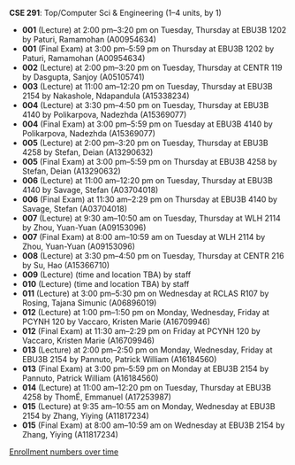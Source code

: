 **CSE 291**: Top/Computer Sci & Engineering (1–4 units, by 1)

- **001** (Lecture) at 2:00 pm–3:20 pm on Tuesday, Thursday at EBU3B 1202 by Paturi, Ramamohan (A00954634)
- **001** (Final Exam) at 3:00 pm–5:59 pm on Thursday at EBU3B 1202 by Paturi, Ramamohan (A00954634)
- **002** (Lecture) at 2:00 pm–3:20 pm on Tuesday, Thursday at CENTR 119 by Dasgupta, Sanjoy (A05105741)
- **003** (Lecture) at 11:00 am–12:20 pm on Tuesday, Thursday at EBU3B 2154 by Nakashole, Ndapandula (A15338234)
- **004** (Lecture) at 3:30 pm–4:50 pm on Tuesday, Thursday at EBU3B 4140 by Polikarpova, Nadezhda (A15369077)
- **004** (Final Exam) at 3:00 pm–5:59 pm on Tuesday at EBU3B 4140 by Polikarpova, Nadezhda (A15369077)
- **005** (Lecture) at 2:00 pm–3:20 pm on Tuesday, Thursday at EBU3B 4258 by Stefan, Deian (A13290632)
- **005** (Final Exam) at 3:00 pm–5:59 pm on Thursday at EBU3B 4258 by Stefan, Deian (A13290632)
- **006** (Lecture) at 11:00 am–12:20 pm on Tuesday, Thursday at EBU3B 4140 by Savage, Stefan (A03704018)
- **006** (Final Exam) at 11:30 am–2:29 pm on Thursday at EBU3B 4140 by Savage, Stefan (A03704018)
- **007** (Lecture) at 9:30 am–10:50 am on Tuesday, Thursday at WLH 2114 by Zhou, Yuan-Yuan (A09153096)
- **007** (Final Exam) at 8:00 am–10:59 am on Tuesday at WLH 2114 by Zhou, Yuan-Yuan (A09153096)
- **008** (Lecture) at 3:30 pm–4:50 pm on Tuesday, Thursday at CENTR 216 by Su, Hao (A15366710)
- **009** (Lecture) (time and location TBA) by staff
- **010** (Lecture) (time and location TBA) by staff
- **011** (Lecture) at 3:00 pm–5:30 pm on Wednesday at RCLAS R107 by Rosing, Tajana Simunic (A06896019)
- **012** (Lecture) at 1:00 pm–1:50 pm on Monday, Wednesday, Friday at PCYNH 120 by Vaccaro, Kristen Marie (A16709946)
- **012** (Final Exam) at 11:30 am–2:29 pm on Friday at PCYNH 120 by Vaccaro, Kristen Marie (A16709946)
- **013** (Lecture) at 2:00 pm–2:50 pm on Monday, Wednesday, Friday at EBU3B 2154 by Pannuto, Patrick William (A16184560)
- **013** (Final Exam) at 3:00 pm–5:59 pm on Monday at EBU3B 2154 by Pannuto, Patrick William (A16184560)
- **014** (Lecture) at 11:00 am–12:20 pm on Tuesday, Thursday at EBU3B 4258 by ThomÉ, Emmanuel (A17253987)
- **015** (Lecture) at 9:35 am–10:55 am on Monday, Wednesday at EBU3B 2154 by Zhang, Yiying (A11817234)
- **015** (Final Exam) at 8:00 am–10:59 am on Wednesday at EBU3B 2154 by Zhang, Yiying (A11817234)

[Enrollment numbers over time](./CSE291.tsv)

